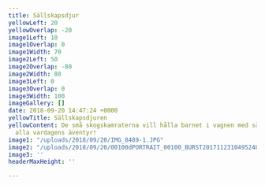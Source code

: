 ```yaml
---
title: Sällskapsdjur
yellowLeft: 20
yellowOverlap: -20
image1Left: 10
image1Overlap: 0
image1Width: 70
image2Left: 50
image2Overlap: -80
image2Width: 80
image3Left: 0
image3Overlap: 0
image3Width: 100
imageGallery: []
date: 2018-09-20 14:47:24 +0000
yellowTitle: Sällskapsdjuren
yellowContent: De små skogskamraterna vill hålla barnet i vagnen med sällskap under
  alla vardagens äventyr!
image1: "/uploads/2018/09/20/IMG_8489-1.JPG"
image2: "/uploads/2018/09/20/00100dPORTRAIT_00100_BURST20171123104952487_COVER-1.jpg"
image3: ''
headerMaxHeight: ''

---
```

